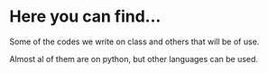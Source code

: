 # Here you can find...

Some of the codes we write on class and others that will be of use.

Almost al of them are on python, but other languages can be used.
